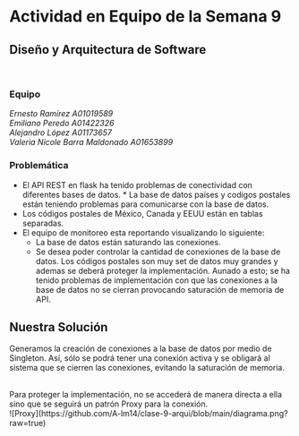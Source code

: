 # Actividad en Equipo de la Semana 9
## Diseño y Arquitectura de Software
  
<br>  

### Equipo
_Ernesto Ramírez A01019589_  
_Emiliano Peredo A01422326_  
_Alejandro López A01173657_  
_Valeria Nicole Barra Maldonado A01653899_  

### Problemática
* El API REST en flask ha tenido problemas de conectividad con diferentes bases de datos. * La base de datos países y codigos postales están teniendo problemas para comunicarse con la base de datos.
* Los códigos postales de México, Canada y EEUU están en tablas separadas. 
* El equipo de monitoreo esta reportando  visualizando lo siguiente:
    * La base de datos están saturando las conexiones.
    * Se desea poder controlar la cantidad de conexiones de la base de datos.  Los códigos postales son muy set de datos muy grandes y ademas se deberá proteger la implementación. Aunado a esto; se ha tenido problemas de implementación con que las conexiones a la base de datos no se cierran provocando saturación de memoria de API.

## Nuestra Solución
Generamos la creación de conexiones a la base de datos por medio de Singleton. Así, sólo se podrá tener una conexión activa y se obligará al sistema que se cierren las conexiones, evitando la saturación de memoria. 

<br>
Para proteger la implementación, no se accederá de manera directa a ella sino que se seguirá un patrón Proxy para la conexión. 
<br>
![Proxy](https://github.com/A-lm14/clase-9-arqui/blob/main/diagrama.png?raw=true)
<br>
<br>

